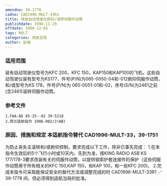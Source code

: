 ```yaml
---
amendno: 39-1778
cadno: CAD1996-MULT-33R1
title: 改装自动驾驶仪俯仰/滚转伺服作动筒
publishdate: 1996-11-29
effdate: 1996-12-05
tags: MULT
categories: 民航总局
author: 赵强
---
```


### 适用范围 
装有自动驾驶仪型号为KFC 200，KFC 150，KAP150和KAP100的飞机。这些自动驾驶仪装有型号为KS177，件号(P/N)为065-0050-04和-012俯仰伺服作动筒，和/或型号为KS 178，件号(P/N)为 065-0051-01和-02，序号(S/N)为2461之前(含2461)滚转伺服作动筒。

### 参考文件
    1.FAA-AD 85-25--02 39-5218 
    2.荷兰适航指令 1986-002/2(AB) 

### 原因、措施和规定 本适航指令替代 CAD1996-MULT-33，39-1751 
为防止丧失主滚转和/或俯仰控制，要求完成以下工作，除非已事先完成： 
    1.在本指令生效后的5个飞行小时或10天内，先到为准，按KING RADIO ASB KS 177/178-3要求改装有关的伺服作动筒，以提供钢索护套连接件的保护（这些伺服作动筒用于所有相关的KFC 150,KAP 150，和KAP 100，和一些KFC 200)。 
2.完成本指令可采取能保证安全的替代方法或调整完成的时
       CAD1996-MULT-33R1   ／39-1778 
间，但必须得到适航当局的批准。
